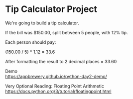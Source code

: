 # Tip Calculator Project

We're going to build a tip calculator.  

If the bill was $150.00, split between 5 people, with 12% tip.  

Each person should pay:  

(150.00 / 5) * 1.12 = 33.6  

After formatting the result to 2 decimal places = 33.60  

Demo  
https://appbrewery.github.io/python-day2-demo/  

Very Optional Reading: Floating Point Arithmetic  
https://docs.python.org/3/tutorial/floatingpoint.html  